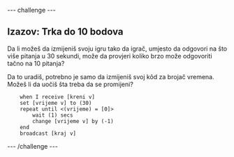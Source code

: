 \--- challenge \---

## Izazov: Trka do 10 bodova

Da li možeš da izmijeniš svoju igru tako da igrač, umjesto da odgovori na što više pitanja u 30 sekundi, može da provjeri koliko brzo može odgovoriti tačno na 10 pitanja?

Da to uradiš, potrebno je samo da izmijeniš svoj kôd za brojač vremena. Možeš li da uočiš šta treba da se promijeni?

```blocks
    when I receive [kreni v]
    set [vrijeme v] to (30)
    repeat until <(vrijeme) = [0]>
        wait (1) secs
        change [vrijeme v] by (-1)
    end
    broadcast [kraj v]
```

\--- /challenge \---